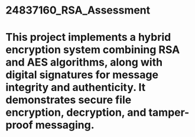 # 24837160_RSA_Assessment

# This project implements a hybrid encryption system combining RSA and AES algorithms, along with digital signatures for message integrity and authenticity. It demonstrates secure file encryption, decryption, and tamper-proof messaging.



